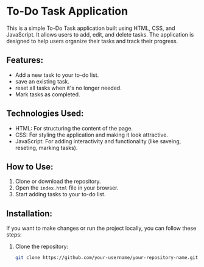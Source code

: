 # To-Do Task Application

This is a simple To-Do Task application built using HTML, CSS, and JavaScript. It allows users to add, edit, and delete tasks. The application is designed to help users organize their tasks and track their progress.

## Features:
- Add a new task to your to-do list.
- save an existing task.
- reset all tasks when it's no longer needed.
- Mark tasks as completed.

## Technologies Used:
- HTML: For structuring the content of the page.
- CSS: For styling the application and making it look attractive.
- JavaScript: For adding interactivity and functionality (like saveing, reseting, marking tasks).

## How to Use:
1. Clone or download the repository.
2. Open the `index.html` file in your browser.
3. Start adding tasks to your to-do list.

## Installation:
If you want to make changes or run the project locally, you can follow these steps:

1. Clone the repository:
   ```bash
   git clone https://github.com/your-username/your-repository-name.git
